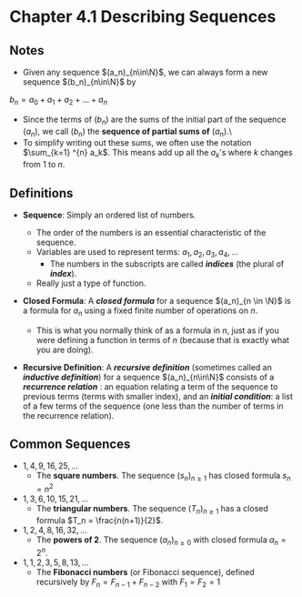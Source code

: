 # Chapter 4.1 Describing Sequences 

## Notes
- Given any sequence $(a_n)_{n\in\N}$, we can always form a new sequence $(b_n)_{n\in\N}$ by 

$b_n = a_0 +a_1 + a_2 +...+a_n$

- Since the terms of $(b_n)$ are the sums of the initial part of the sequence $(a_n)$, we call  $(b_n)$ the **sequence of partial sums of** $(a_n)$.\
- To simplify writing out these sums, we often use the notation $\sum_{k=1} ^{n} a_k$. This means add up all the $a_k$'s where $k$ changes from $1$ to $n$.

## Definitions
- **Sequence**: Simply an ordered list of numbers. 
    - The order of the numbers is an essential characteristic of the sequence.
    - Variables are used to represent terms: $a_1, a_2, a_3, a_4,...$
        - The numbers in the subscripts are called ***indices*** (the plural of ***index***).
    - Really just a type of function. 

- **Closed Formula**: A ***closed formula*** for a sequence $(a_n)_{n \in \N}$ is a formula for $a_n$ using a fixed finite number of operations on $n$. 
    - This is what you normally think of as a formula in $n$, just as if you were defining a function in terms of $n$ (because that is exactly what you are doing).

- **Recursive Definition**: A ***recursive definition*** (sometimes called an ***inductive definition***) for a sequence $(a_n)_{n\in\N}$ consists of a ***recurrence relation*** : an equation relating a term of the sequence to previous terms (terms with smaller index), and an ***initial condition***: a list of a few terms of the sequence (one less than the number of terms in the recurrence relation). 

## Common Sequences
- $1,4,9,16,25,...$
    - The **square numbers**. The sequence $(s_n)_{n\geq1}$ has closed formula $s_n = n^2$
- $1,3,6,10,15,21,...$
    - The **triangular numbers**. The sequence $(T_n)_{n\geq1}$ has a closed formula $T_n = \frac{n(n+1)}{2}$.
- $1,2,4,8,16,32,...$
    - The **powers of 2**. The sequence $(a_n)_{n\geq0}$ with closed formula $a_n = 2^n$.
- $1,1,2,3,5,8,13,...$
    - The **Fibonacci numbers** (or Fibonacci sequence), defined recursively by $F_n = F_{n-1} + F_{n-2} \text{ with } F_1 = F_2 = 1$
